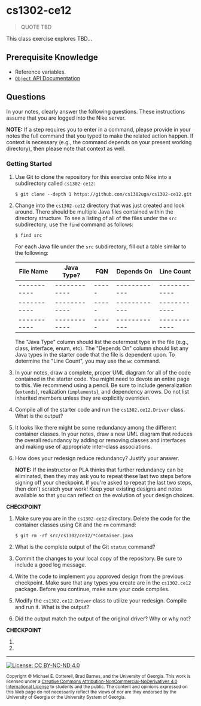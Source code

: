 # cs1302-ce12

> QUOTE TBD

This class exercise explores TBD...

## Prerequisite Knowledge

* Reference variables.
* [`Object` API Documentation](https://docs.oracle.com/javase/8/docs/api/java/lang/Object.html)

## Questions

In your notes, clearly answer the following questions. These instructions assume that you are 
logged into the Nike server. 

**NOTE:** If a step requires you to enter in a command, please provide in your notes the full 
command that you typed to make the related action happen. If context is necessary (e.g., the 
command depends on your present working directory), then please note that context as well.

### Getting Started

1. Use Git to clone the repository for this exercise onto Nike into a subdirectory called `cs1302-ce12`:

   ```
   $ git clone --depth 1 https://github.com/cs1302uga/cs1302-ce12.git
   ```

1. Change into the `cs1302-ce12` directory that was just created and look around. There should be
   multiple Java files contained within the directory structure. To see a listing of all of the 
   files under the `src` subdirectory, use the `find` command as follows:
   
   ```
   $ find src
   ```

   For each Java file under the `src` subdirectory, fill out a table similar to the following:
   
   | File Name | Java Type? | FQN | Depends On | Line Count |
   |-----------|------------|-----|------------|------------|
   |-----------|------------|-----|------------|------------|
   |-----------|------------|-----|------------|------------|
   |-----------|------------|-----|------------|------------|

   The "Java Type" column should list the outermost type in the file (e.g., class, interface, enum, etc). 
   The "Depends On" column should list any Java types in the starter code that the file
   is dependent upon. To determine the "Line Count", you may use the `wc` command.
   
1. In your notes, draw a complete, proper UML diagram for all of the code contained in the
   starter code. You might need to devote an entire page to this. We recommend using a pencil.
   Be sure to include generalization (`extends`), realization (`implements`), and 
   dependency arrows. Do not list inherited members unless they are explicitly overriden.
   
1. Compile all of the starter code and run the `cs1302.ce12.Driver` class.
   What is the output?
   
1. It looks like there might be some redundancy among the different container classes.
   In your notes, draw a new UML diagram that reduces the overall redundancy by adding
   or removing classes and interfaces and making use of appropriate inter-class
   associations. 
   
1. How does your redesign reduce redundancy? Justify your answer. 

   **NOTE:** If the instructor or PLA thinks that further redundancy can be eliminated, then 
   they may ask you to repeat these last two steps before signing off your checkpoint. If you're 
   asked to repeat the last two steps, then don't scratch your work! Keep your existing designs
   and notes available so that you can reflect on the evolution of your design choices.

**CHECKPOINT**

1. Make sure you are in the `cs1302-ce12` directory. Delete the code for the container classes 
   using Git and the `rm` command:
   
   ```
   $ git rm -rf src/cs1302/ce12/*Container.java
   ```
   
1. What is the complete output of the Git `status` command?

1. Commit the changes to your local copy of the repository. 
   Be sure to include a good log message.

1. Write the code to implement you approved design from the previous checkpoint. Make sure that
   any types you create are in the `cs1302.ce12` package. Before you continue, make sure your
   code compiles.
   
1. Modify the `cs1302.ce12.Driver` class to utilize your redesign. 
   Compile and run it.
   What is the output?
   
1. Did the output match the output of the original driver?
   Why or why not?

**CHECKPOINT**

1.
1.

<hr/>

[![License: CC BY-NC-ND 4.0](https://img.shields.io/badge/License-CC%20BY--NC--ND%204.0-lightgrey.svg)](http://creativecommons.org/licenses/by-nc-nd/4.0/)

<small>
Copyright &copy; Michael E. Cotterell, Brad Barnes, and the University of Georgia.
This work is licensed under a <a rel="license" href="http://creativecommons.org/licenses/by-nc-nd/4.0/">Creative Commons Attribution-NonCommercial-NoDerivatives 4.0 International License</a> to students and the public.
The content and opinions expressed on this Web page do not necessarily reflect the views of nor are they endorsed by the University of Georgia or the University System of Georgia.
</small>
